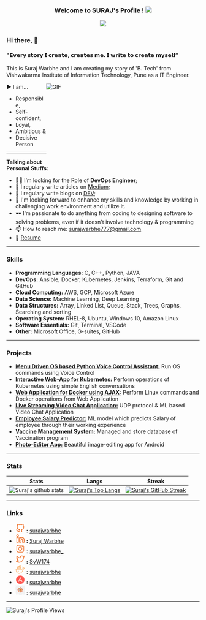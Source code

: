 <h3 align="center"> Welcome to  SURAJ's  Profile  !
<img src="https://media.giphy.com/media/hvRJCLFzcasrR4ia7z/giphy.gif" width="28">
</h3>
<p align="center">
  <a href=""><img src="https://readme-typing-svg.herokuapp.com/?lines=Aspiring%20DevOps%20Engineer&center=true&width=440&height=45&color=f75c7e&vCenter=true&size=22"></a>
</p>


### Hi there, 👋

#### "𝗘𝘃𝗲𝗿𝘆 𝘀𝘁𝗼𝗿𝘆 𝗜 𝗰𝗿𝗲𝗮𝘁𝗲, 𝗰𝗿𝗲𝗮𝘁𝗲𝘀 𝗺𝗲. 𝗜 𝘄𝗿𝗶𝘁𝗲 𝘁𝗼 𝗰𝗿𝗲𝗮𝘁𝗲 𝗺𝘆𝘀𝗲𝗹𝗳"
This is Suraj Warbhe and I am creating my story of 'B. Tech' from Vishwakarma Institute of Information Technology, Pune as a IT Engineer.

<img align="right" alt="GIF" src="https://simplecoding.dev/assets/devops.gif" width="400" height="200" />

▶ I am...
- Responsible, 
- Self-confident, 
- Loyal, 
- Ambitious &
- Decisive Person

  
------------

**Talking about Personal Stuffs:**

- 👨‍✈️ I’m looking for the Role of **DevOps Engineer**;
- 💬 I regulary write articles on [Medium](https://medium.com/@surajwarbhe777);
- 📝 I regulary write blogs on [DEV](https://dev.to/surajwarbhe);
- 🔎 I'm looking forward to enhance my skills and knowledge by working in challenging work environment and utilize it.
- 🕶 I'm passionate to do anything from coding to designing software to solving problems, even if it doesn't involve technology & programming
- 📫 How to reach me: surajwarbhe777@gmail.com
- 📝 [Resume](https://drive.google.com/file/d/1Ra9gxjfmQB3grjCXxyIyOVXLbn1VwdxT/view?usp=sharing)

-------------
### Skills

- **Programming Languages:** C, C++, Python, JAVA
- **DevOps:** Ansible, Docker, Kubernetes, Jenkins, Terraform, Git and GitHub
- **Cloud Computing:** AWS, GCP, Microsoft Azure
- **Data Science:** Machine Learning, Deep Learning
- **Data Structures:** Array, Linked List, Queue, Stack, Trees, Graphs, Searching and sorting
- **Operating System:** RHEL-8, Ubuntu, Windows 10, Amazon Linux
- **Software Essentials:** Git, Terminal, VSCode
- **Other:** Microsoft Office, G-suites, GitHub

-------------
### Projects
- **[Menu Driven OS based Python Voice Control Assistant:](https://www.linkedin.com/posts/suraj-warbhe_worldrecordholder-vimaldaga-linuxworld-activity-6702854827636092929-axk5/)** Run OS commands using Voice Control
- **[Interactive Web-App for Kubernetes:](https://www.linkedin.com/posts/suraj-warbhe_worldrecordholder-training-internship-activity-6816019189204094976-ErRu)** Perform operations of Kubernetes using simple English conversations
- **[Web Application for Docker using AJAX:](https://www.linkedin.com/posts/suraj-warbhe_worldrecordholder-training-internship-activity-6812766740242685952-lK4l)** Perform Linux commands and Docker operations from Web Application
- **[Live Streaming Video Chat Application:](https://www.linkedin.com/posts/suraj-warbhe_vimaldaga-righteducation-educationredefine-activity-6809133064363528192-Mi6L)** UDP protocol & ML based Video Chat Application
- **[Employee Salary Predictor:](https://www.linkedin.com/posts/suraj-warbhe_internship-makingindiafutureready-summertraining2021-activity-6803700206190899200-dccm/)** ML model which predicts Salary of employee through their working experience
- **[Vaccine Management System:](https://github.com/surajwarbhe/Vaccine_Management_System)** Managed and store database of Vaccination program
- **[Photo-Editor App:](https://www.linkedin.com/posts/suraj-warbhe_worldrecordholder-training-internship-activity-6832610047273639936-2D3R)** Beautiful image-editing app for Android

-------------
### Stats

|  Stats      | Langs           | Streak  |
|:-------------:|:-------------:|:-----:|
| ![Suraj's github stats](https://github-readme-stats.vercel.app/api?username=surajwarbhe&show_icons=true&theme=dark)      | [![Suraj's Top Langs](https://github-readme-stats.vercel.app/api/top-langs/?username=surajwarbhe&layout=compact&theme=dark)](https://github.com/surajwarbhe?tab=repositories) | [![Suraj's GitHub Streak](https://github-readme-streak-stats.herokuapp.com/?user=surajwarbhe&theme=dark)](https://github.com/surajwarbhe?tab=repositories) |

-------------
### Links
- <a href="https://github.com/surajwarbhe/"><img alt="GitHub" title="GitHub" height="24" width="24" src="https://github.com/surajwarbhe/surajwarbhe/blob/main/uil_github-alt.svg"></a> **:** [surajwarbhe](https://github.com/surajwarbhe/)
- <a href="https://www.linkedin.com/in/suraj-warbhe/"><img alt="LinkedIn" title="LinkedIn" height="24" width="24" src="https://github.com/surajwarbhe/surajwarbhe/blob/main/uil_linkedin-alt.svg"></a> **:** [Suraj Warbhe](https://www.linkedin.com/in/suraj-warbhe/)
- <a href="https://www.instagram.com/surajwarbhe_/"><img alt="Instagram" title="Instagram" height="24" width="24" src="https://github.com/surajwarbhe/surajwarbhe/blob/main/uil_instagram.svg"></a> **:** [surajwarbhe_](https://www.instagram.com/surajwarbhe_/)
- <a href="https://twitter.com/SvW174/"><img alt="Twitter" title="Twitter" height="24" width="24" src="https://github.com/surajwarbhe/surajwarbhe/blob/main/uil_twitter-alt.svg"></a> **:** [SvW174](https://twitter.com/SvW174/)
- <a href="https://hub.docker.com/u/surajwarbhe/"><img alt="DockerHub" title="DockerHub" height="24" width="24" src="https://github.com/surajwarbhe/surajwarbhe/blob/main/docker.png"></a> **:** [surajwarbhe](https://hub.docker.com/u/surajwarbhe/)
- <a href="https://galaxy.ansible.com/surajwarbhe/"><img alt="Ansible Galaxy" title="Ansible Galaxy" height="24" width="24" src="https://github.com/surajwarbhe/surajwarbhe/blob/main/Ansible-Mark-Large-RGB-Mango.png"></a> **:** [surajwarbhe](https://galaxy.ansible.com/surajwarbhe/)
- <a href="https://artifacthub.io/packages/search?ts_query_web=surajwarbhe&sort=relevance&page=1"><img alt="Artifact Hub" title="Artifact Hub" height="24" width="24" src="https://github.com/surajwarbhe/surajwarbhe/blob/main/download.jpg"></a> **:** [surajwarbhe](https://artifacthub.io/packages/search?ts_query_web=surajwarbhe&sort=relevance&page=1)

-------------


![Suraj's Profile Views](https://komarev.com/ghpvc/?username=surajwarbhe&color=74ff0a&label=Stalkers)

